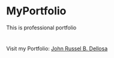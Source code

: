 # MyPortfolio
This is professional portfolio
<br>
#
Visit my Portfolio: <a href="https://russeldellosa.netlify.com"> John Russel B. Dellosa </a>
